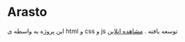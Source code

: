 # Arasto

این پروژه به واسطه ی html و css و js  توسعه یافته .
[مشاهده انلاین](https://arasto.netlify.app/)
